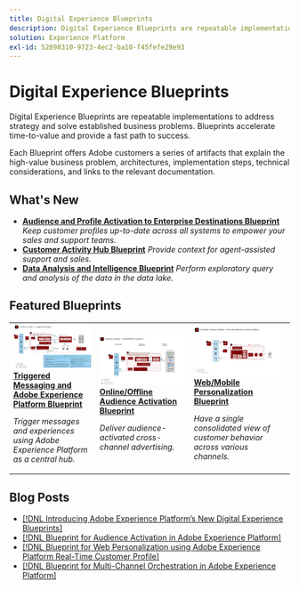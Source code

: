 ```yaml
---
title: Digital Experience Blueprints
description: Digital Experience Blueprints are repeatable implementations to address strategy and solve established business problems. They accelerate time-to-value and provide a fast path to success.
solution: Experience Platform
exl-id: 52898310-9723-4ec2-ba10-f45fefe29e93
---
```

# Digital Experience Blueprints

Digital Experience Blueprints are repeatable implementations to address strategy and solve established business problems. Blueprints accelerate time-to-value and provide a fast path to success.

Each Blueprint offers Adobe customers a series of artifacts that explain the high-value business problem, architectures, implementation steps, technical considerations, and links to the relevant documentation.

## What's New

* **[Audience and Profile Activation to Enterprise Destinations Blueprint](/help/blueprints/audience-activation/enterprise-destinations.md)**
    *Keep customer profiles up-to-date across all systems to empower your sales and support teams.​*
* **[Customer Activity Hub Blueprint](/help/blueprints/audience-activation/customer-activity.md)**
    *Provide context for agent-assisted support and sales.*
* **[Data Analysis and Intelligence Blueprint](/help/blueprints/data-insights/analysis.md)**
    *Perform exploratory query and analysis of the data in the data lake.*

## Featured Blueprints

<table style="table-layout:fixed">
<tr>
  <td>
    <a href="https://experienceleague.adobe.com/docs/blueprints-learn/architecture/multi-channel-message-orchestration/triggered-messaging.html"><img alt="thumbnail image for the Triggered Messaging and Adobe Experience Platform Blueprint" src="multi-channel-message-orchestration/assets/triggered.svg" /></a>
    <div><a href="/docs/blueprints-learn/architecture/multi-channel-message-orchestration/triggered-messaging.html"><strong>Triggered Messaging and Adobe Experience Platform Blueprint</strong></a></div>
    <p><em>Trigger messages and experiences using Adobe Experience Platform as a central hub.</em></p>
  </td>
  <td>
    <a href="https://experienceleague.adobe.com/docs/blueprints-learn/architecture/audience-activation/online-offline.html"><img alt="thumbnail image for the Online/Offline Audience Activation Blueprint" src="audience-activation/assets/onoff.svg" /></a>
    <div><a href="/docs/blueprints-learn/architecture/audience-activation/online-offline.html"><strong>Online/Offline Audience Activation Blueprint</strong></a></div>
    <p><em>Deliver audience-activated cross-channel advertising.</em></p>
  </td>
  <td>
    <a href="https://experienceleague.adobe.com/docs/blueprints-learn/architecture/customer-journey-analytics/digital-behavioral-data-consolidation.html"><img alt="thumbnail image for the Digital Behavioral Data Consolidation Blueprint" src="customer-journey-analytics/assets/CJA.svg" /></a>
    <div><a href="/docs/blueprints-learn/architecture/customer-journey-analytics/digital-behavioral-data-consolidation.html"><strong>Web/Mobile Personalization Blueprint</strong></a></div>
    <p><em>Have a single consolidated view of customer behavior across various channels.</em></p>
  </td>
</tr>
</table>

## Blog Posts

* [[!DNL Introducing Adobe Experience Platform’s New Digital Experience Blueprints]](https://medium.com/adobetech/introducing-adobe-experience-platforms-new-digital-experience-blueprints-93a6b5f5da7c)
* [[!DNL Blueprint for Audience Activation in Adobe Experience Platform]](https://medium.com/adobetech/a-blueprint-for-audience-activation-in-adobe-experience-platform-b2b30fae90fd)
* [[!DNL Blueprint for Web Personalization using Adobe Experience Platform Real-Time Customer Profile]](https://medium.com/adobetech/blueprint-for-web-personalization-using-adobe-experience-platform-real-time-customer-profile-fef2ce7a4b2f)
* [[!DNL Blueprint for Multi-Channel Orchestration in Adobe Experience Platform]](https://medium.com/adobetech/blueprint-for-multi-channel-orchestration-in-adobe-experience-platform-c68317e94184)
